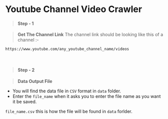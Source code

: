 # Youtube Channel Video Crawler



> #### Step - 1

> **Get The Channel Link**
The channel link should be looking like this of a channel :- 

`https://www.youtube.com/any_youtube_channel_name/videos`

</br>

> #### Step - 2

> **Data Output File**
 - You will find the data file in `CSV` format in `data` folder.
 - Enter the `file_name` when it asks you to enter the file name as you want it be saved.

`file_name.csv` this is how the file will be found in `data` forlder.
